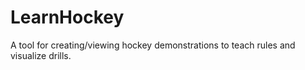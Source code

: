 # LearnHockey

A tool for creating/viewing hockey demonstrations to teach rules and visualize drills. 
